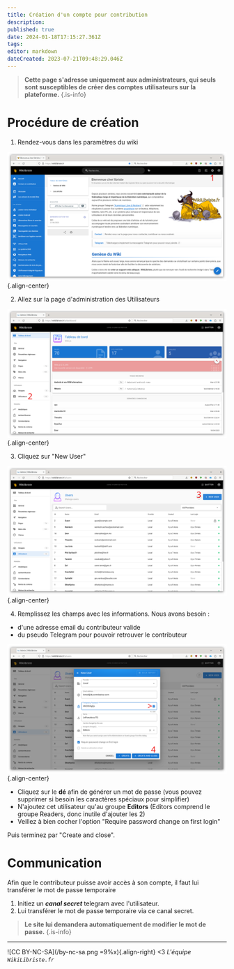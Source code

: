 ```yaml
---
title: Création d'un compte pour contribution
description: 
published: true
date: 2024-01-18T17:15:27.361Z
tags: 
editor: markdown
dateCreated: 2023-07-21T09:48:29.046Z
---
```


> **Cette page s'adresse uniquement aux administrateurs, qui seuls sont susceptibles de créer des comptes utilisateurs sur la plateforme.**
{.is-info}

# Procédure de création

1. Rendez-vous dans les paramètres du wiki

![crea-compte-1.png](/crea-compte-1.png){.align-center}

2. Allez sur la page d'administration des Utilisateurs

![crea-compte-2.png](/crea-compte-2.png){.align-center}

3. Cliquez sur "New User"

![crea-compte-3.png](/crea-compte-3.png){.align-center}

4. Remplissez les champs avec les informations. Nous avons besoin :
- d'une adresse email du contributeur valide
- du pseudo Telegram pour pouvoir retrouver le contributeur

![crea-compte-4.png](/crea-compte-4.png){.align-center}

- Cliquez sur le **dé** afin de générer un mot de passe (vous pouvez supprimer si besoin les caractères spéciaux pour simplifier)
- N'ajoutez cet utilisateur qu'au groupe **Editors** (Editors comprend le groupe Readers, donc inutile d'ajouter les 2)
- Veillez à bien cocher l'option "Require password change on first login"

Puis terminez par "Create and close".

# Communication

Afin que le contributeur puisse avoir accès à son compte, il faut lui transférer le mot de passe temporaire

1. Initiez un **_canal secret_** telegram avec l'utilisateur.
2. Lui transférer le mot de passe temporaire via ce canal secret.


> **Le site lui demandera automatiquement de modifier le mot de passe.**
{.is-info}

---
![CC BY-NC-SA](/by-nc-sa.png =9%x){.align-right} <3 *L'équipe `WikiLibriste.fr`*